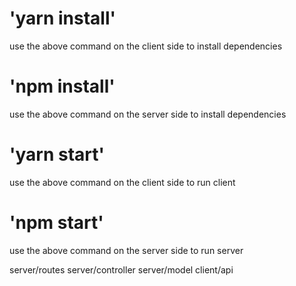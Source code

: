 # 'yarn install'
use the above command on the client side to install dependencies

# 'npm install'
use the above command on the server side to install dependencies

# 'yarn start'
use the above command on the client side to run client

# 'npm start'
use the above command on the server side to run server

server/routes
server/controller
server/model
client/api